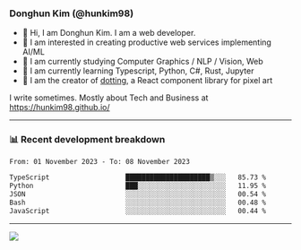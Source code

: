 ### Donghun Kim (@hunkim98)

- 👋 Hi, I am Donghun Kim. I am a web developer. 
- 🤔 I am interested in creating productive web services implementing AI/ML
- 🔭 I am currently studying Computer Graphics / NLP / Vision, Web 
- 🌱 I am currently learning Typescript, Python, C#, Rust, Jupyter
- 🎨 I am the creator of [dotting](https://github.com/hunkim98/dotting), a React component library for pixel art

I write sometimes. Mostly about Tech and Business at https://hunkim98.github.io/

---
### 📊 Recent development breakdown
<!--START_SECTION:waka-->

```txt
From: 01 November 2023 - To: 08 November 2023

TypeScript                   █████████████████████▒░░░   85.73 %
Python                       ███░░░░░░░░░░░░░░░░░░░░░░   11.95 %
JSON                         ░░░░░░░░░░░░░░░░░░░░░░░░░   00.54 %
Bash                         ░░░░░░░░░░░░░░░░░░░░░░░░░   00.48 %
JavaScript                   ░░░░░░░░░░░░░░░░░░░░░░░░░   00.44 %
```

<!--END_SECTION:waka-->
---

<!-- <div align='center'> -->
  <img align="center" src="https://github-readme-stats.vercel.app/api?username=hunkim98&theme=dark&show_icons=true"/>
<!-- </div> -->
<!--
**hunkim98/hunkim98** is a ✨ _special_ ✨ repository because its `README.md` (this file) appears on your GitHub profile.

Here are some ideas to get you started:

- 🔭 I’m currently working on ...
- 🌱 I’m currently learning ...
- 👯 I’m looking to collaborate on ...
- 🤔 I’m looking for help with ...
- 💬 Ask me about ...
- 📫 How to reach me: ...
- 😄 Pronouns: ...
- ⚡ Fun fact: ...
-->

